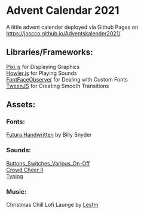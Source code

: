 # Advent Calendar 2021

A little advent calender deployed via Github Pages on https://joscco.github.io/Adventskalender2021/.

## Libraries/Frameworks:
[Pixi.js](https://github.com/pixijs/pixijs) for Displaying Graphics \
[Howler.js](https://github.com/goldfire/howler.js) for Playing Sounds \
[FontFaceObserver](https://github.com/bramstein/fontfaceobserver) for Dealing with Custom Fonts \
[TweenJS](https://github.com/CreateJS/TweenJS) for Creating Smooth Transitions 

## Assets:
### Fonts:
[Futura Handwritten](https://www.dafont.com/futurahandwritten.font) by Billy Snyder

### Sounds:
[Buttons_Switches_Various_On-Off](https://freesound.org/people/LamaMakesMusic/sounds/403556/) \
[Crowd Cheer II](https://freesound.org/people/FoolBoyMedia/sounds/397435/) \
[Typing](https://freesound.org/people/everythingsounds/sounds/591228/)

### Music:
Christmas Chill Lofi Launge by [Lesfm](https://pixabay.com/users/lesfm-22579021/?tab=audio&utm_source=link-attribution&utm_medium=referral&utm_campaign=audio&utm_content=9466)



